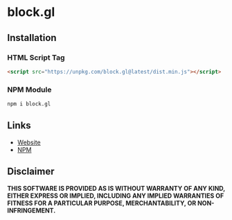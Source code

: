 # block.gl

## Installation

### HTML Script Tag

``` html
<script src="https://unpkg.com/block.gl@latest/dist.min.js"></script>
```

### NPM Module

``` bash
npm i block.gl
```

## Links

- [Website](https://www.block.gl)
- [NPM](https://www.npmjs.com/package/block.gl)

## Disclaimer

**THIS SOFTWARE IS PROVIDED AS IS WITHOUT WARRANTY OF ANY KIND, EITHER EXPRESS OR IMPLIED, INCLUDING ANY IMPLIED WARRANTIES OF FITNESS FOR A PARTICULAR PURPOSE, MERCHANTABILITY, OR NON-INFRINGEMENT.**
